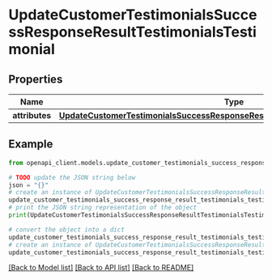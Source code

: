 # UpdateCustomerTestimonialsSuccessResponseResultTestimonialsTestimonial


## Properties

Name | Type | Description | Notes
------------ | ------------- | ------------- | -------------
**attributes** | [**UpdateCustomerTestimonialsSuccessResponseResultTestimonialsTestimonialAttributes**](UpdateCustomerTestimonialsSuccessResponseResultTestimonialsTestimonialAttributes.md) |  | 

## Example

```python
from openapi_client.models.update_customer_testimonials_success_response_result_testimonials_testimonial import UpdateCustomerTestimonialsSuccessResponseResultTestimonialsTestimonial

# TODO update the JSON string below
json = "{}"
# create an instance of UpdateCustomerTestimonialsSuccessResponseResultTestimonialsTestimonial from a JSON string
update_customer_testimonials_success_response_result_testimonials_testimonial_instance = UpdateCustomerTestimonialsSuccessResponseResultTestimonialsTestimonial.from_json(json)
# print the JSON string representation of the object
print(UpdateCustomerTestimonialsSuccessResponseResultTestimonialsTestimonial.to_json())

# convert the object into a dict
update_customer_testimonials_success_response_result_testimonials_testimonial_dict = update_customer_testimonials_success_response_result_testimonials_testimonial_instance.to_dict()
# create an instance of UpdateCustomerTestimonialsSuccessResponseResultTestimonialsTestimonial from a dict
update_customer_testimonials_success_response_result_testimonials_testimonial_from_dict = UpdateCustomerTestimonialsSuccessResponseResultTestimonialsTestimonial.from_dict(update_customer_testimonials_success_response_result_testimonials_testimonial_dict)
```
[[Back to Model list]](../README.md#documentation-for-models) [[Back to API list]](../README.md#documentation-for-api-endpoints) [[Back to README]](../README.md)



